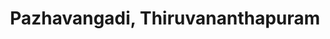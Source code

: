 ---
title: Pazhavangadi, Thiruvananthapuram
url: /pazhavangadi-thiruvananthapuram/
latitude: 8.485
longitude: 76.947
---